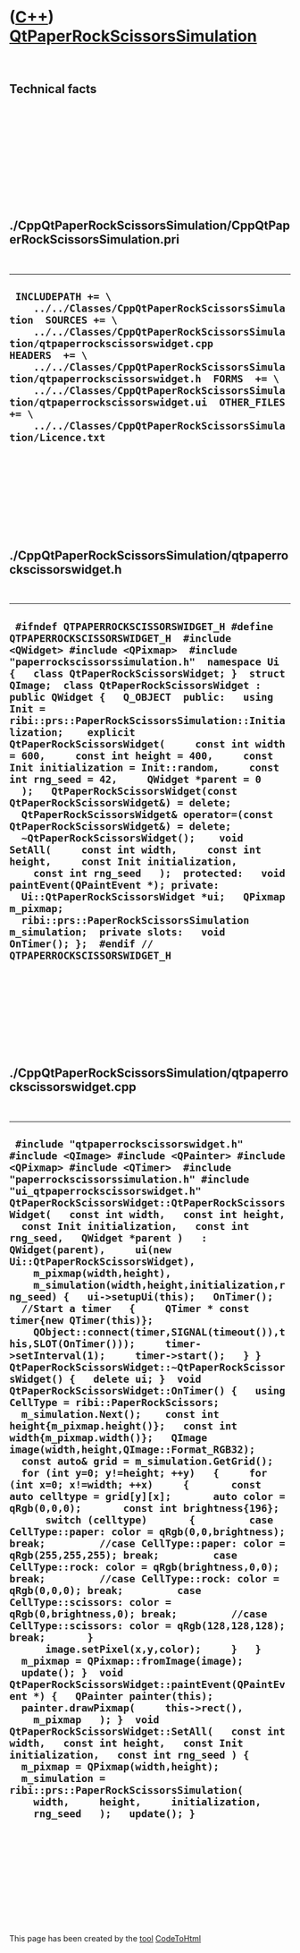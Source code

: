 
 

 

 

 

 

([C++](Cpp.md)) [QtPaperRockScissorsSimulation](CppQtPaperRockScissorsSimulation.md)
======================================================================================

 

Technical facts
---------------

 

 

 

 

 

 

./CppQtPaperRockScissorsSimulation/CppQtPaperRockScissorsSimulation.pri
-----------------------------------------------------------------------

 

  ---------------------------------------------------------------------------------------------------------------------------------------------------------------------------------------------------------------------------------------------------------------------------------------------------------------------------------------------------------------------------------------------------------------------------------------------------
  ` INCLUDEPATH += \     ../../Classes/CppQtPaperRockScissorsSimulation  SOURCES += \     ../../Classes/CppQtPaperRockScissorsSimulation/qtpaperrockscissorswidget.cpp  HEADERS  += \     ../../Classes/CppQtPaperRockScissorsSimulation/qtpaperrockscissorswidget.h  FORMS  += \     ../../Classes/CppQtPaperRockScissorsSimulation/qtpaperrockscissorswidget.ui  OTHER_FILES += \     ../../Classes/CppQtPaperRockScissorsSimulation/Licence.txt`
  ---------------------------------------------------------------------------------------------------------------------------------------------------------------------------------------------------------------------------------------------------------------------------------------------------------------------------------------------------------------------------------------------------------------------------------------------------

 

 

 

 

 

./CppQtPaperRockScissorsSimulation/qtpaperrockscissorswidget.h
--------------------------------------------------------------

 

  -----------------------------------------------------------------------------------------------------------------------------------------------------------------------------------------------------------------------------------------------------------------------------------------------------------------------------------------------------------------------------------------------------------------------------------------------------------------------------------------------------------------------------------------------------------------------------------------------------------------------------------------------------------------------------------------------------------------------------------------------------------------------------------------------------------------------------------------------------------------------------------------------------------------------------------------------------------------------------------------------------------------------------------------------------------------------------------------------------------------------------------------------------------
  ` #ifndef QTPAPERROCKSCISSORSWIDGET_H #define QTPAPERROCKSCISSORSWIDGET_H  #include <QWidget> #include <QPixmap>  #include "paperrockscissorssimulation.h"  namespace Ui {   class QtPaperRockScissorsWidget; }  struct QImage;  class QtPaperRockScissorsWidget : public QWidget {   Q_OBJECT  public:   using Init = ribi::prs::PaperRockScissorsSimulation::Initialization;    explicit QtPaperRockScissorsWidget(     const int width = 600,     const int height = 400,     const Init initialization = Init::random,     const int rng_seed = 42,     QWidget *parent = 0   );   QtPaperRockScissorsWidget(const QtPaperRockScissorsWidget&) = delete;   QtPaperRockScissorsWidget& operator=(const QtPaperRockScissorsWidget&) = delete;   ~QtPaperRockScissorsWidget();    void SetAll(     const int width,     const int height,     const Init initialization,     const int rng_seed   );  protected:   void paintEvent(QPaintEvent *); private:   Ui::QtPaperRockScissorsWidget *ui;   QPixmap m_pixmap;   ribi::prs::PaperRockScissorsSimulation m_simulation;  private slots:   void OnTimer(); };  #endif // QTPAPERROCKSCISSORSWIDGET_H`
  -----------------------------------------------------------------------------------------------------------------------------------------------------------------------------------------------------------------------------------------------------------------------------------------------------------------------------------------------------------------------------------------------------------------------------------------------------------------------------------------------------------------------------------------------------------------------------------------------------------------------------------------------------------------------------------------------------------------------------------------------------------------------------------------------------------------------------------------------------------------------------------------------------------------------------------------------------------------------------------------------------------------------------------------------------------------------------------------------------------------------------------------------------------

 

 

 

 

 

./CppQtPaperRockScissorsSimulation/qtpaperrockscissorswidget.cpp
----------------------------------------------------------------

 

  -----------------------------------------------------------------------------------------------------------------------------------------------------------------------------------------------------------------------------------------------------------------------------------------------------------------------------------------------------------------------------------------------------------------------------------------------------------------------------------------------------------------------------------------------------------------------------------------------------------------------------------------------------------------------------------------------------------------------------------------------------------------------------------------------------------------------------------------------------------------------------------------------------------------------------------------------------------------------------------------------------------------------------------------------------------------------------------------------------------------------------------------------------------------------------------------------------------------------------------------------------------------------------------------------------------------------------------------------------------------------------------------------------------------------------------------------------------------------------------------------------------------------------------------------------------------------------------------------------------------------------------------------------------------------------------------------------------------------------------------------------------------------------------------------------------------------------------------------------------------------------------------------------------------------------------------------------------------------------------------------------------------------------------------------------------------------------------------------------------------------------------------------------------------------------------------------------------------------------------------------------------------------------------------------------------------------------------------------------
  ` #include "qtpaperrockscissorswidget.h"  #include <QImage> #include <QPainter> #include <QPixmap> #include <QTimer>  #include "paperrockscissorssimulation.h" #include "ui_qtpaperrockscissorswidget.h"  QtPaperRockScissorsWidget::QtPaperRockScissorsWidget(   const int width,   const int height,   const Init initialization,   const int rng_seed,   QWidget *parent )   : QWidget(parent),     ui(new Ui::QtPaperRockScissorsWidget),     m_pixmap(width,height),     m_simulation(width,height,initialization,rng_seed) {   ui->setupUi(this);   OnTimer();   //Start a timer   {     QTimer * const timer{new QTimer(this)};     QObject::connect(timer,SIGNAL(timeout()),this,SLOT(OnTimer()));     timer->setInterval(1);     timer->start();   } }  QtPaperRockScissorsWidget::~QtPaperRockScissorsWidget() {   delete ui; }  void QtPaperRockScissorsWidget::OnTimer() {   using CellType = ribi::PaperRockScissors;    m_simulation.Next();    const int height{m_pixmap.height()};   const int width{m_pixmap.width()};   QImage image(width,height,QImage::Format_RGB32);   const auto& grid = m_simulation.GetGrid();   for (int y=0; y!=height; ++y)   {     for (int x=0; x!=width; ++x)     {       const auto celltype = grid[y][x];       auto color = qRgb(0,0,0);       const int brightness{196};       switch (celltype)       {         case CellType::paper: color = qRgb(0,0,brightness); break;         //case CellType::paper: color = qRgb(255,255,255); break;         case CellType::rock: color = qRgb(brightness,0,0); break;         //case CellType::rock: color = qRgb(0,0,0); break;         case CellType::scissors: color = qRgb(0,brightness,0); break;         //case CellType::scissors: color = qRgb(128,128,128); break;       }       image.setPixel(x,y,color);     }   }   m_pixmap = QPixmap::fromImage(image);   update(); }  void QtPaperRockScissorsWidget::paintEvent(QPaintEvent *) {   QPainter painter(this);   painter.drawPixmap(     this->rect(),     m_pixmap   ); }  void QtPaperRockScissorsWidget::SetAll(   const int width,   const int height,   const Init initialization,   const int rng_seed ) {   m_pixmap = QPixmap(width,height);   m_simulation = ribi::prs::PaperRockScissorsSimulation(     width,     height,     initialization,     rng_seed   );   update(); }`
  -----------------------------------------------------------------------------------------------------------------------------------------------------------------------------------------------------------------------------------------------------------------------------------------------------------------------------------------------------------------------------------------------------------------------------------------------------------------------------------------------------------------------------------------------------------------------------------------------------------------------------------------------------------------------------------------------------------------------------------------------------------------------------------------------------------------------------------------------------------------------------------------------------------------------------------------------------------------------------------------------------------------------------------------------------------------------------------------------------------------------------------------------------------------------------------------------------------------------------------------------------------------------------------------------------------------------------------------------------------------------------------------------------------------------------------------------------------------------------------------------------------------------------------------------------------------------------------------------------------------------------------------------------------------------------------------------------------------------------------------------------------------------------------------------------------------------------------------------------------------------------------------------------------------------------------------------------------------------------------------------------------------------------------------------------------------------------------------------------------------------------------------------------------------------------------------------------------------------------------------------------------------------------------------------------------------------------------------------------

 

 

 

 

 

 

This page has been created by the [tool](Tools.md)
[CodeToHtml](ToolCodeToHtml.md)

